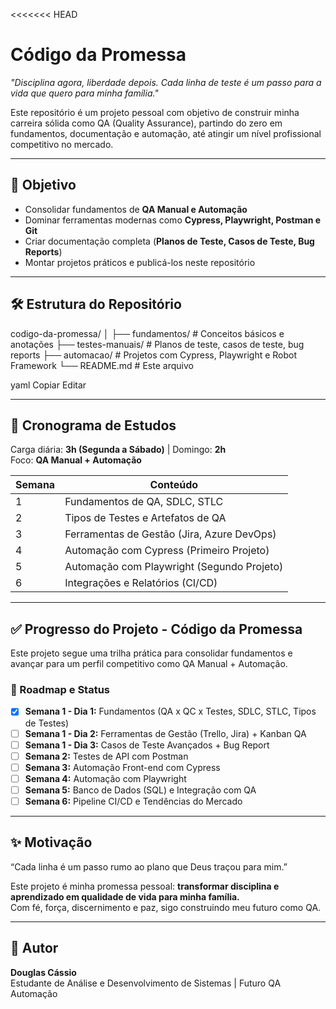 <<<<<<< HEAD
# Código da Promessa
*"Disciplina agora, liberdade depois. Cada linha de teste é um passo para a vida que quero para minha família."*

Este repositório é um projeto pessoal com objetivo de construir minha carreira sólida como QA (Quality Assurance), partindo do zero em fundamentos, documentação e automação, até atingir um nível profissional competitivo no mercado.

---

## 🎯 Objetivo
- Consolidar fundamentos de **QA Manual e Automação**
- Dominar ferramentas modernas como **Cypress, Playwright, Postman e Git**
- Criar documentação completa (**Planos de Teste, Casos de Teste, Bug Reports**)
- Montar projetos práticos e publicá-los neste repositório

---

## 🛠 Estrutura do Repositório
codigo-da-promessa/
│
├── fundamentos/ # Conceitos básicos e anotações
├── testes-manuais/ # Planos de teste, casos de teste, bug reports
├── automacao/ # Projetos com Cypress, Playwright e Robot Framework
└── README.md # Este arquivo

yaml
Copiar
Editar

---

## 📅 Cronograma de Estudos
Carga diária: **3h (Segunda a Sábado)** | Domingo: **2h**  
Foco: **QA Manual + Automação**

| Semana | Conteúdo |
|--------|----------|
| 1      | Fundamentos de QA, SDLC, STLC |
| 2      | Tipos de Testes e Artefatos de QA |
| 3      | Ferramentas de Gestão (Jira, Azure DevOps) |
| 4      | Automação com Cypress (Primeiro Projeto) |
| 5      | Automação com Playwright (Segundo Projeto) |
| 6      | Integrações e Relatórios (CI/CD) |

---

## ✅ Progresso do Projeto - Código da Promessa
Este projeto segue uma trilha prática para consolidar fundamentos e avançar para um perfil competitivo como QA Manual + Automação.

### 📅 Roadmap e Status
- [x] **Semana 1 - Dia 1:** Fundamentos (QA x QC x Testes, SDLC, STLC, Tipos de Testes)
- [ ] **Semana 1 - Dia 2:** Ferramentas de Gestão (Trello, Jira) + Kanban QA
- [ ] **Semana 1 - Dia 3:** Casos de Teste Avançados + Bug Report
- [ ] **Semana 2:** Testes de API com Postman
- [ ] **Semana 3:** Automação Front-end com Cypress
- [ ] **Semana 4:** Automação com Playwright
- [ ] **Semana 5:** Banco de Dados (SQL) e Integração com QA
- [ ] **Semana 6:** Pipeline CI/CD e Tendências do Mercado

---

## ✨ Motivação
“Cada linha é um passo rumo ao plano que Deus traçou para mim.”

Este projeto é minha promessa pessoal: **transformar disciplina e aprendizado em qualidade de vida para minha família.**  
Com fé, força, discernimento e paz, sigo construindo meu futuro como QA.

---

## 📌 Autor
**Douglas Cássio**  
Estudante de Análise e Desenvolvimento de Sistemas | Futuro QA Automação